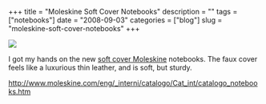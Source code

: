 +++
title = "Moleskine Soft Cover Notebooks"
description = ""
tags = ["notebooks"]
date = "2008-09-03"
categories = ["blog"]
slug = "moleskine-soft-cover-notebooks"
+++



  <div class="notebook-screenshot"><a href="http://www.moleskine.com/eng/_interni/catalogo/Cat_int/catalogo_notebooks.htm"><img src="//media.konigi.com/notebook/moleskine-softcover.jpg" class="notebook-image" /></a></div><p>I got my hands on the new <a href="http://www.moleskine.com/eng/_interni/catalogo/Cat_int/catalogo_notebooks.htm">soft cover Moleskine</a> notebooks. The faux cover feels like a luxurious thin leather, and is soft, but sturdy.</p>
    
  <a href="http://www.moleskine.com/eng/_interni/catalogo/Cat_int/catalogo_notebooks.htm">http://www.moleskine.com/eng/_interni/catalogo/Cat_int/catalogo_notebooks.htm</a>
